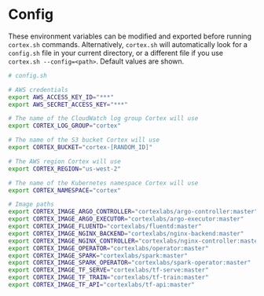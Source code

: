 # Config

These environment variables can be modified and exported before running `cortex.sh` commands. Alternatively, `cortex.sh` will automatically look for a `config.sh` file in your current directory, or a different file if you use `cortex.sh --config=<path>`. Default values are shown.

[comment]: <> (CORTEX_VERSION_MINOR)

```bash
# config.sh

# AWS credentials
export AWS_ACCESS_KEY_ID="***"
export AWS_SECRET_ACCESS_KEY="***"

# The name of the CloudWatch log group Cortex will use
export CORTEX_LOG_GROUP="cortex"

# The name of the S3 bucket Cortex will use
export CORTEX_BUCKET="cortex-[RANDOM_ID]"

# The AWS region Cortex will use
export CORTEX_REGION="us-west-2"

# The name of the Kubernetes namespace Cortex will use
export CORTEX_NAMESPACE="cortex"

# Image paths
export CORTEX_IMAGE_ARGO_CONTROLLER="cortexlabs/argo-controller:master"
export CORTEX_IMAGE_ARGO_EXECUTOR="cortexlabs/argo-executor:master"
export CORTEX_IMAGE_FLUENTD="cortexlabs/fluentd:master"
export CORTEX_IMAGE_NGINX_BACKEND="cortexlabs/nginx-backend:master"
export CORTEX_IMAGE_NGINX_CONTROLLER="cortexlabs/nginx-controller:master"
export CORTEX_IMAGE_OPERATOR="cortexlabs/operator:master"
export CORTEX_IMAGE_SPARK="cortexlabs/spark:master"
export CORTEX_IMAGE_SPARK_OPERATOR="cortexlabs/spark-operator:master"
export CORTEX_IMAGE_TF_SERVE="cortexlabs/tf-serve:master"
export CORTEX_IMAGE_TF_TRAIN="cortexlabs/tf-train:master"
export CORTEX_IMAGE_TF_API="cortexlabs/tf-api:master"
```

